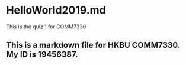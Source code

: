# HelloWorld2019.md
This is the quiz 1 for COMM7330
## This is a markdown file for HKBU COMM7330. My ID is 19456387.

